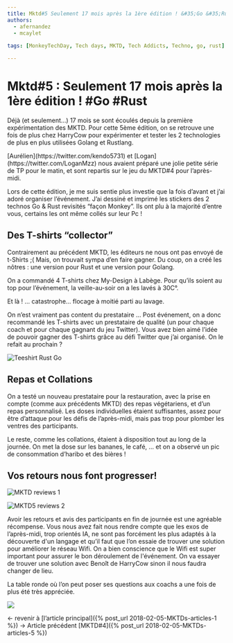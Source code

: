 ```yaml
---
title: Mktd#5 Seulement 17 mois après la 1ère édition ! &#35;Go &#35;Rust
authors: 
  - afernandez
  - mcaylet
  
tags: [MonkeyTechDay, Tech days, MKTD, Tech Addicts, Techno, go, rust]

---
```


# Mktd#5 : Seulement 17 mois après la 1ère édition ! #Go #Rust

Déjà (et seulement...) 17 mois se sont écoulés depuis la première expérimentation des MKTD.
Pour cette 5ème édition, on se retrouve une fois de plus chez HarryCow pour expérimenter et tester les 2 technologies de plus en plus utilisées Golang et Rustlang.
<!--more-->  [Aurélien](https://twitter.com/kendo5731) et [Logan](https://twitter.com/LoganMzz) nous avaient préparé une jolie petite série de TP pour le matin, et sont repartis sur le jeu du MKTD#4 pour l’après-midi. 

Lors de cette édition, je me suis sentie plus investie que la fois d’avant et j’ai adoré organiser l’événement. J’ai dessiné et imprimé les stickers des 2 technos Go & Rust revisités “façon Monkey”. Ils ont plu à la majorité d’entre vous, certains les ont même collés sur leur Pc ! 

## Des T-shirts “collector”
Contrairement au précédent MKTD, les éditeurs ne nous ont pas envoyé de t-Shirts ;( 
Mais, on trouvait sympa d’en faire gagner. Du coup, on a créé les nôtres : une version pour Rust et une version pour Golang.

On a commandé 4 T-shirts chez My-Design à Labège. Pour qu’ils soient au top pour l’événement, la veille-au-soir on a les lavés à 30C°.

Et là ! … catastrophe... flocage à moitié parti au lavage.

On n’est vraiment pas content du prestataire … Post événement, on a donc recommandé les T-shirts avec un prestataire de qualité (un pour chaque coach et pour chaque gagnant du jeu Twitter).
Vous avez bien aimé l’idée de pouvoir gagner des T-shirts grâce au défi Twitter que j’ai organisé. On le refait au prochain ?

![Teeshirt Rust Go](https://lh3.googleusercontent.com/OMipk40J2oFp8XufgHF8D1G-HZHxky-PtYXazdKo0r0XXIh3LuOw6lO2pxTxSS5wWKDHw20XyGGRRQaMRLsmyFhjzL8zw_ZBkeE-pDhsoOjVrma7R4tzOHJ4TtruFAI-wkZS6lVl3XL3iBZv8ZhQkaylE1CcgW30iuRBYHRS1v2TKQGo8IDBu7IGy_m51V-R-38FcQmOrek04TguVd6HsgLZrmPwyOZjHjSS2UL6-hVr8YTab3GCA8yY2Lf_QcK3_SpeZk8O9MF6oym1pTvJpv_6rUlNOBhzRsBmK6vALexRKWZEThqhbkMClPWdw7IgI0ybRwG-ErHWiyOn5gLm4mS5v7aLYNcoqraG2TFD2BYPNrxWXFJnuK3d9bRb9XxOG1olwaI4UzOqnHidgBzlXbpiPs0mgz3B-DtwtqprOnRSb_EK0dRLFhtzpT123KmNk6nZtxBcrtkN3Kcy_gJZXM1Zs80-X6mB0ALtnt8G8PmQrdlEvKqJVpZnPuxI4-_TwAnMP1YvVmodgWgZlv7c5xLj4w4JZc659mU9AXdQl2i33WaXhmi3DzeveEcB8D8PieOCAcaMBxEE666uxaiwI27pKr47adMG5uZZzrr-_uNJ3B4o-F_QJXavezVXno6jZHg71kQ0ZuNiGfSm3Qok7zriFuf2lBXn=w735-h832-no)


## Repas et Collations

On a testé un nouveau prestataire pour la restauration, avec la prise en compte (comme aux précédents MKTD) des repas végétariens, et d’un repas personnalisé. Les doses individuelles étaient suffisantes, assez pour être d’attaque pour les défis de l’après-midi, mais pas trop pour plomber les ventres des participants.

Le reste, comme les collations, étaient à disposition tout au long de la journée. On met la dose sur les bananes, le café, … et on a observé un pic de consommation d’haribo et des bières !

## Vos retours nous font progresser!

![MKTD reviews 1](https://lh3.googleusercontent.com/Neig0rjRRVSm_rcAjkK_OcPmPRgAfdlEcpCtfM3uZecgi-JZWQlRk4xzTI-XTiblXOytL1y43UNO2wK9yYh0NXzf1sHTxeQ9q6NVBpy-UIx8GCI9qGHCiN2KLLbY_KdkVTtPhPuDkWEi36Nz6HZygZzgLsOJ_96O5F5ygZTvcV1YtULtPd5FbKf09lWE44nlG3rn7wnc-mIW8oGfPtoe_6huQ7S8sSOtryop7Pw0JOwq1P29J3zB-RMa_-IzvHLmu_G9ie3NlC8jSf4-8JkI7CES9w0n115Q-BnfBQBidcucPv0363yW2652xLVQHAKMI11OvzusefDNBd7dT2LX8ywoSCgA7b8Do7GN8MZvkSaP1O_aQbmYXdRu-FLWqMDH9HRSw5oVuRE4JhhUTk59v-sLTiCNYCj3i2C5OFA8fkFaT1pvA0Qg-k5n0z3DqH-h-8qWAkA2bjghluLu2l3dyOxmQiHB2Otu4qHZ58E0kGiL_hKsA1ZDhn9TFmkHV3TWwl2ZM9w5FJ9UB6P3BDmt7q8G-KvBFWv5I_CiixDLIZ22Z1hlhGvCxXHnVG4Eoo57g-vReTBAluvnKl48ebJO1Skh1iL3KLKmmJQHz8lriEZswo1pBx_5Q6ZMlfZHHUjO78paRMAt19ODgOuKrEoHAlZxiPd-_LG7=w1769-h903-no)

![MKTD5 reviews 2](https://lh3.googleusercontent.com/oO8tIFrv25wX6L2yKiCW03l2tVZTx24l87TCd2aFB_ppzDB_C6vRjyjpa25lWlWVqzlw8wAZNhZ5wXNmUCCBHXKmBTbte_YHl14rayUCqyUbwd3jOgZqEFVvzeuUZIss2z4AU9zGGuGhgLOcAlK2iN-Fwk2YNswBnYKGpBquk2YWTseA5nQGfDoJAqE1r8DXlWcX682kTt_6soPnB4kp2RnRhMneK6_JG-SZLDAEQwoyYJa-zXPB81aIW1OGl-3D0TYy8vJx2BECAEz37av-jzfQ5heAqe7h5iDZzOp7B3AbpOzful-ZUt84uzr1NY19ZzUl_zD_BZaW4XBYY4dUcOLaBjpO2o5DgoPzrPhRFoy_xF_x3-BNNe6QfbIGTO3pQbLsJK_2kVNC2qNeqe2SMLcNkU9TQhEwXpkiCL3rqbj3sePYQp19VCXpMZdWtySqMTrytQTh4YTFSFToZBCjU4qG-KrVq8vS1uYEjYccZ7m5aUtEdPwzxfDpCGPMlBl5f8rgV_0NP1mhTm3FIAdH0ZtZ-N6R2odkgOsGAh8Z1wuLnfvWNDYjPGdlNeiQhhbTa59UOESYwtMMeie5nyvkpHc9WJD6nl-6hiBmSByl0jJGnRnzKgoO5u9tgvbI2qjFnVShCJoGXkvylobQjFtA8J4CHT0BdI30=w1239-h722-no)


Avoir les retours et avis des participants en fin de journée est une agréable récompense. 
Vous nous avez fait nous rendre compte que les exos de l’après-midi, trop orientés IA, ne sont pas forcément les plus adaptés à la découverte d'un langage et qu’il faut que l’on essaie de trouver une solution pour améliorer le réseau Wifi. On a bien conscience que le Wifi est super important pour assurer le bon déroulement de l'événement. On va essayer de trouver une solution avec Benoît de HarryCow sinon il nous faudra changer de lieu.

La table ronde où l’on peut poser ses questions aux coachs a une fois de plus été très appréciée.

![](https://lh3.googleusercontent.com/rVcINIzvJ9QRaL95r8QdfRvKjSd7v8WrBB0zesrOJdMOvjLnCd8DtvWNmhHz0IseCteLHfUQREY9u1k5wKQJcgYrsjH9FyFlLav9_OFK7_sP36h8Q8SyCfBvOHAbUMcKDL-xXRAF9AsHVpOtrrwqPSS2ictl0S168ANWX82vXAU1kGY9wXCOIbJUvU4gxoR6zPpwFvvXsR2WqWWdZpCRSwMruacjW5-ZVlEZe46d68qrVCo_lLwwrcbzZfQgsA-c53iQA8_PjsnBqG9fXc_D4bEZFSf5QSP4NcufXr3bZ6Vi9cEO_jFYSpu8huoRAxJSZ4y1g57qgrg8f8_tBGahXiBv7qVgtlJqzUmhTPkVJovYGom-MbI4oSyBMCtUSLTmb7n_FwbeGx6knJjYU5DtHu8pFNAJ4U67chAdFLD4lTPr2KYJ-L4zCsqYMT1Pt1QWI3jxtGH6teIjKh8XO7VZgwpDa6LYk_ufGxnnfRQmQmo7gJjmmg9jcGNu9q8jzyosDO4BLsXxqnqn6tIJLjN9AtfC17A5syOWnLEjfhPm4Ni7ay_tJSgsVY1E8PR90pSubl6pp-cbhvBtnwppNj2RtPb4Olv-aQh3jNJwzsgCZ-BGVeytUKG14KzZcMJ-_BxtBg1A3Msq9CqxAgyFymQsfG9FBARgwK94=w963-h722-no)

← revenir à [l’article principal]({% post_url 2018-02-05-MKTDs-articles-1 %}) → Article précédent [MKTD#4]({% post_url 2018-02-05-MKTDs-articles-5 %})
